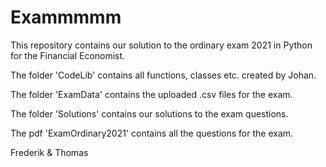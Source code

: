 # Exammmmm

This repository contains our solution to the ordinary exam 2021 in Python for the Financial Economist.

The folder 'CodeLib' contains all functions, classes etc. created by Johan.

The folder 'ExamData' contains the uploaded .csv files for the exam.

The folder 'Solutions' contains our solutions to the exam questions.

The pdf 'ExamOrdinary2021' contains all the questions for the exam.

Frederik & Thomas

